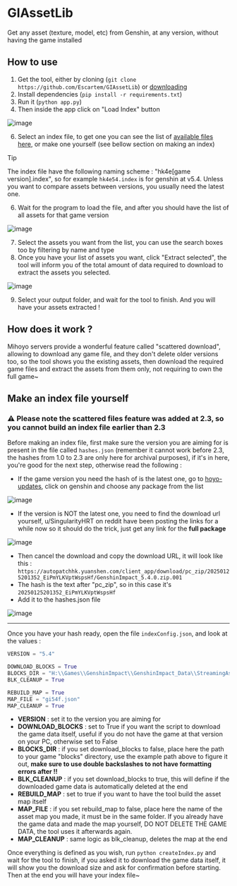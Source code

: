 # GIAssetLib
Get any asset (texture, model, etc) from Genshin, at any version, without having the game installed

## How to use

1. Get the tool, either by cloning (`git clone https://github.com/Escartem/GIAssetLib`) or [downloading](https://github.com/Escartem/GIAssetLib/archive/refs/heads/master.zip)
2. Install dependencies (`pip install -r requirements.txt`)
3. Run it (`python app.py`)
4. Then inside the app click on "Load Index" button
   
![image](https://github.com/user-attachments/assets/523f7775-b1b5-446e-a202-648fe31dddc7)

6. Select an index file, to get one you can see the list of [available files here](https://github.com/Escartem/GIAssetLibIndexes/tree/master), or make one yourself (see bellow section on making an index)
> [!TIP] 
> The index file have the following naming scheme : "hk4e[game version].index", so for example `hk4e54.index` is for genshin at v5.4. Unless you want to compare assets between versions, you usually need the latest one.
6. Wait for the program to load the file, and after you should have the list of all assets for that game version

![image](https://github.com/user-attachments/assets/3a3039fb-dcc8-456d-ad1e-b74701cc6704)

7. Select the assets you want from the list, you can use the search boxes too by filtering by name and type
8. Once you have your list of assets you want, click "Extract selected", the tool will inform you of the total amount of data required to download to extract the assets you selected.

![image](https://github.com/user-attachments/assets/16f23ecd-f9af-480e-90c8-e1f592fbb9f6)

9. Select your output folder, and wait for the tool to finish. And you will have your assets extracted !

## How does it work ?

Mihoyo servers provide a wonderful feature called "scattered download", allowing to download any game file, and they don't delete older versions too, so the tool shows you the existing assets, then download the required game files and extract the assets from them only, not requiring to own the full game~

## Make an index file yourself

### ⚠️ Please note the scattered files feature was added at 2.3, so you cannot build an index file earlier than 2.3

Before making an index file, first make sure the version you are aiming for is present in the file called `hashes.json` (remember it cannot work before 2.3, the hashes from 1.0 to 2.3 are only here for archival purposes), if it's in here, you're good for the next step, otherwise read the following :
- If the game version you need the hash of is the latest one, go to [hoyo-updates](https://hoyo-updates.vercel.app/), click on genshin and choose any package from the list

![image](https://github.com/user-attachments/assets/c6d6e464-6dad-43eb-a222-7fde93dc44d8)

- If the version is NOT the latest one, you need to find the download url yourself, u/SingularityHRT on reddit have been posting the links for a while now so it should do the trick, just get any link for the __**full package**__

![image](https://github.com/user-attachments/assets/195cc763-4d4a-46c1-aa76-0a4fb8d8b81f)
  
- Then cancel the download and copy the download URL, it will look like this : `https://autopatchhk.yuanshen.com/client_app/download/pc_zip/20250125201352_EiPmYLKVptWspsHf/GenshinImpact_5.4.0.zip.001`
- The hash is the text after "pc_zip", so in this case it's `20250125201352_EiPmYLKVptWspsHf`
- Add it to the hashes.json file

![image](https://github.com/user-attachments/assets/940e7af5-e142-4e22-a153-e9446f46d2a6)

---

Once you have your hash ready, open the file `indexConfig.json`, and look at the values :

```py
VERSION = "5.4"

DOWNLOAD_BLOCKS = True
BLOCKS_DIR = "H:\\Games\\GenshinImpact\\GenshinImpact_Data\\StreamingAssets\\AssetBundles\\blocks"
BLK_CLEANUP = True

REBUILD_MAP = True
MAP_FILE = "gi54f.json"
MAP_CLEANUP = True
```

- **VERSION** : set it to the version you are aiming for
- **DOWNLOAD_BLOCKS** : set to True if you want the script to download the game data itself, useful if you do not have the game at that version on your PC, otherwise set to False
- **BLOCKS_DIR** : if you set download_blocks to false, place here the path to your game "blocks" directory, use the example path above to figure it out, **make sure to use double backslashes to not have formatting errors after !!**
- **BLK_CLEANUP** : if you set download_blocks to true, this will define if the downloaded game data is automatically deleted at the end
- **REBUILD_MAP** : set to true if you want to have the tool build the asset map itself
- **MAP_FILE** : if you set rebuild_map to false, place here the name of the asset map you made, it must be in the same folder. If you already have the game data and made the map yourself, DO NOT DELETE THE GAME DATA, the tool uses it afterwards again.
- **MAP_CLEANUP** : same logic as blk_cleanup, deletes the map at the end

Once everything is defined as you wish, run `python createIndex.py` and wait for the tool to finish, if you asked it to download the game data itself, it will show you the download size and ask for confirmation before starting. Then at the end you will have your index file~
